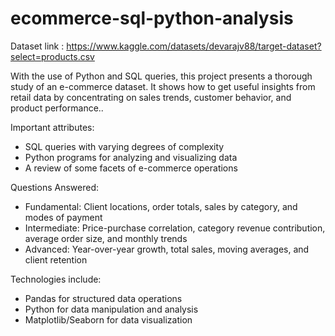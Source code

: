 # ecommerce-sql-python-analysis

Dataset link : https://www.kaggle.com/datasets/devarajv88/target-dataset?select=products.csv

With the use of Python and SQL queries, this project presents a thorough study of an e-commerce dataset. It shows how to get useful insights from retail data by concentrating on sales trends, customer behavior, and product performance.. 

Important attributes: 
- SQL queries with varying degrees of complexity
- Python programs for analyzing and visualizing data
- A review of some facets of e-commerce operations

Questions Answered:
- Fundamental: Client locations, order totals, sales by category, and modes of payment
- Intermediate: Price-purchase correlation, category revenue contribution, average order size, and monthly trends
- Advanced: Year-over-year growth, total sales, moving averages, and client retention

Technologies include: 
- Pandas for structured data operations
- Python for data manipulation and analysis
- Matplotlib/Seaborn for data visualization

